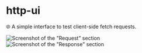 # http-ui

🌐 A simple interface to test client-side fetch requests.

![Screenshot of the "Request" section](https://pixvid.org/images/2025/03/07/image68bab6a2295333c5.png)
![Screenshot of the "Response" section](https://iili.io/3KXSxcX.md.png)
